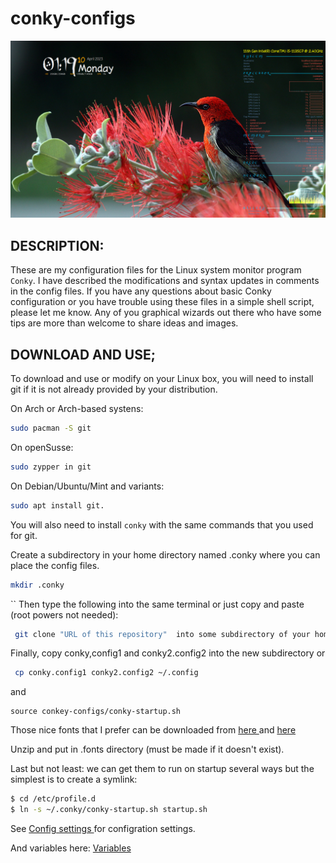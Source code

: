 # conky-configs

![Screenshot](https://github.com/Francesco601/conky-configs/blob/main/francesco.png)

## DESCRIPTION:

These are my configuration files for the Linux system monitor program `Conky`.
I have described the modifications and syntax updates in comments in the config files.
If you have any questions about basic Conky configuration or you have trouble using these files in a simple shell script, please let me know.
Any of you graphical wizards out there who have some tips are more than welcome to share ideas and images. 



## DOWNLOAD AND USE; 

To download and use or modify on your Linux box, you will need to install git if it is not already provided by your distribution.

On Arch or Arch-based systens: 
```bash
sudo pacman -S git
```
On openSusse:
```bash
sudo zypper in git
```
On Debian/Ubuntu/Mint and variants: 
```bash
sudo apt install git.
```
You will also need to install `conky` with the same commands that you used for git. 

Create a subdirectory in your home directory named .conky where you can place the config files.
```bash
mkdir .conky
```
``
Then type the following into the same terminal or just copy and paste (root powers not needed):
```bash  
 git clone "URL of this repository"  into some subdirectory of your home directory.
 ```
Finally, copy conky,config1 and conky2.config2 into the new subdirectory or
```bash
 cp conky.config1 conky2.config2 ~/.config
````
and
```
source conkey-configs/conky-startup.sh
```
Those nice fonts that I prefer can be downloaded from <a href="https://www.dafont.com/hobbiton-brush-hand.font"> here </a>
and <a href="https://www.dafont.com/it/chinacat.font"> here </a> 

Unzip and put in .fonts directory (must be made if it doesn't exist). 

Last but not least: we can get them to run on startup several ways but the simplest is to create a symlink:

```bash 
$ cd /etc/profile.d
$ ln -s ~/.conky/conky-startup.sh startup.sh
```




See <a href="https://conky.sourceforge.net/config_settings.html"> Config settings </a> for configration settings.

And variables here: <a href="https://conky.sourceforge.net/variables.html"> Variables </a>


